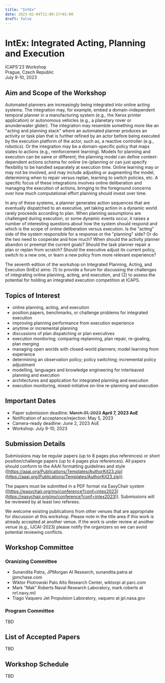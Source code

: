```yaml
---
title: "IntEx"
date: 2023-02-04T21:00:17+01:00
draft: false
---
```


# IntEx: Integrated Acting, Planning and Execution

ICAPS'23 Workshop \
Prague, Czech Republic \
July 9-10, 2023

## Aim and Scope of the Workshop

Automated planners are increasingly being integrated into online acting systems. The integration may, for example, embed a domain-independent temporal planner in a manufacturing system  (e.g., the Xerox printer application) or autonomous vehicles  (e.g., a planetary rover or anunderwater glider). The integration may resemble something more like an "acting and planning stack" where an automated planner produces an activity or  task plan that is further refined by an actor before being executed  by the execution platform of the actor, such as, a reactive  controller (e.g., robotics). Or the integration may be a  domain-specific policy that maps states to actions  (e.g., reinforcement learning). Models for planning and execution can be same or different; the planning model can define 
context-dependent actions schema for online (re-)planning  or can just specify flexibility to be handled separately at  execution time. Online learning may or may not be involved,  and may include adjusting or augmenting the model, determining  when to repair versus replan, learning to switch policies, etc.  A specific focus of these integrations involves online deliberation and managing the execution of actions, bringing to the foreground  concerns over how much computational effort planning should invest over time.

In any of these systems, a planner generates action sequences that  are eventually dispatched to an executive, yet taking action in a  dynamic world rarely proceeds according to plan. When planning  assumptions are challenged during execution, or some dynamic  events occur, it raises a number of interesting questions about how  the system should respond and which is the scope of online  deliberation versus execution. Is the "acting" side of the  system responsible for a response or the "planning" side? Or do the  two need to cooperate and how much? When should the activity planner  abandon or preempt the current goals? Should the task planner repair a plan or replan from scratch? Should the executive adjust its  current policy, switch to a new one, or learn a new policy from more relevant experience?

The seventh edition of the workshop on  Integrated Planning, Acting, and Execution (IntEx) aims: (1) to provide a forum for discussing the challenges of integrating online planning, acting, and execution, and (2) to assess the potential for holding an integrated execution competition at ICAPS.

## Topics of Interest

* online planning, acting, and execution
* position papers, benchmarks, or challenge problems for integrated execution
* improving planning performance from execution experience
* anytime or incremental planning
* discussions of plan dispatching or plan executives
* execution monitoring; comparing replanning, plan repair, re-goaling, plan merging
* managing open worlds with closed-world planners; model learning from experience
* determining an observation policy; policy switching; incremental policy adjustment
* modelling, languages and knowledge engineering for interleaved planning and execution
* architectures and application for integrated planning and execution
* execution monitoring, mixed-initiative on-line re-planning and execution

## Important Dates

* Paper submission deadline: ~~March 31, 2023~~ **April 7, 2023 AoE**
* Notification of acceptance/rejection: May 5, 2023
* Camera-ready deadline: June 2, 2023 AoE
* Workshop: July 9-10, 2023

## Submission Details

Submissions may be regular papers (up to 8 pages plus references)  or short position/challenge papers (up to 4 pages plus references). All papers should conform to the AAAI formatting guidelines and  style ([https://aaai.org/Publications/Templates/AuthorKit23.zip](https://aaai.org/Publications/Templates/AuthorKit23.zip)).

The papers must be submitted in a PDF format via EasyChair system ([https://easychair.org/my/conference?conf=intex2023](https://easychair.org/my/conference?conf=intex2023)). Submissions will be reviewed by at least two referees.

We welcome existing publications from other venues that are appropriate for discussion at this workshop.  Please note in the title area if this work is already accepted at  another venue. If the work is under review at another venue  (e.g., IJCAI-2023) please notify the organizers so we can avoid  potential reviewing conflicts.


## Workshop Committee

### Oranizing Committee

* Sunandita Patra, JPMorgan AI Research, sunandita.patra at jpmchase.com
* Wiktor Piotrowski Palo Alto Research Center, wiktorpi at parc.com
* Mark "Mak" Roberts Naval Research Laboratory, mark.roberts at nrl.navy.mil
* Tiago Vaquero Jet Propulsion Laboratory, vaquero at jpl.nasa.gov

### Program Committee

TBD

## List of Accepted Papers

TBD

## Workshop Schedule

TBD



